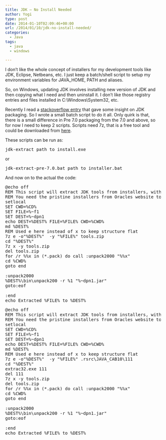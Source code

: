```yaml
---
title: JDK – No Install Needed
author: Yogi
type: post
date: 2014-01-10T02:09:46+00:00
url: /2014/01/10/jdk-no-install-needed/
categories:
  - Java
tags:
  - java
  - windows

---
```

I don&#8217;t like the whole concept of installers for my development tools like JDK, Eclipse, Netbeans, etc. I just keep a batch/shell script to setup my environment variables for JAVA_HOME, PATH and aliases.

So, on Windows, updating JDK involves installing new version of JDK and then copying what I need and then uninstall it. I don&#8217;t like those registry entries and files installed in C:\Windows\System32, etc.

Recently I read a <a href="http://stackoverflow.com/questions/1619662/where-can-i-get-the-latest-jre-jdk-as-a-zip-file-i-mean-no-exe-installer" target="_blank">stackoverflow entry</a> that gave some insight on JDK packaging. So I wrote a small batch script to do it all. Only quirk is that, there is a small difference in Pre 7.0 packaging from the 7.0 and above, so for now I need to keep 2 scripts. Scripts need 7z, that is a free tool and could be downloaded from <a href="http://www.7-zip.org/download.html" target="_blank">here</a>.

These scripts can be run as:

<pre class="lang:default decode:true ">jdk-extract path_to_install.exe</pre>

or

<pre class="lang:default decode:true">jdk-extract-pre-7.0.bat path_to_installer.bat</pre>

And now on to the actual the code:

<pre class="lang:default decode:true" title="jdk-extract.bat">@echo off
REM This script will extract JDK tools from installers, without polluting Windows environment.
REM You need the pristine installers from Oracles website to extract all the data
setlocal
SET CWD=%CD%
SET FILE=%~f1
SET DEST=%~dpn1
echo DEST=%DEST% FILE=%FILE% CWD=%CWD%
md %DEST%
REM Used e here instead of x to keep structure flat
7z e -o"%DEST%"  -y "%FILE%" tools.zip
cd "%DEST%"
7z x -y tools.zip
del tools.zip
for /r %%x in (*.pack) do call :unpack2000 "%%x"
cd %CWD%
goto end

:unpack2000
%DEST%\bin\unpack200 -r %1 "%~dpn1.jar"
goto:eof

:end
echo Extracted %FILE% to %DEST%</pre>

<pre class="lang:default decode:true crayon-selected" title="jdk-extract-pre-7.0.bat">@echo off
REM This script will extract JDK tools from installers, without polluting Windows environment.
REM You need the pristine installers from Oracles website to extract all the data
setlocal
SET CWD=%CD%
SET FILE=%~f1
SET DEST=%~dpn1
echo DEST=%DEST% FILE=%FILE% CWD=%CWD%
md %DEST%
REM Used e here instead of x to keep structure flat
7z e -o"%DEST%"  -y "%FILE%" .rsrc\JAVA_CAB10\111
cd "%DEST%"
extrac32.exe 111
del 111
7z x -y tools.zip
del tools.zip
for /r %%x in (*.pack) do call :unpack2000 "%%x"
cd %CWD%
goto end

:unpack2000
%DEST%\bin\unpack200 -r %1 "%~dpn1.jar"
goto:eof

:end
echo Extracted %FILE% to %DEST%</pre>

&nbsp;
